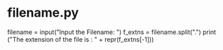 # filename.py
filename = input("Input the Filename: ")
f_extns = filename.split(".")
print ("The extension of the file is : " + repr(f_extns[-1]))
